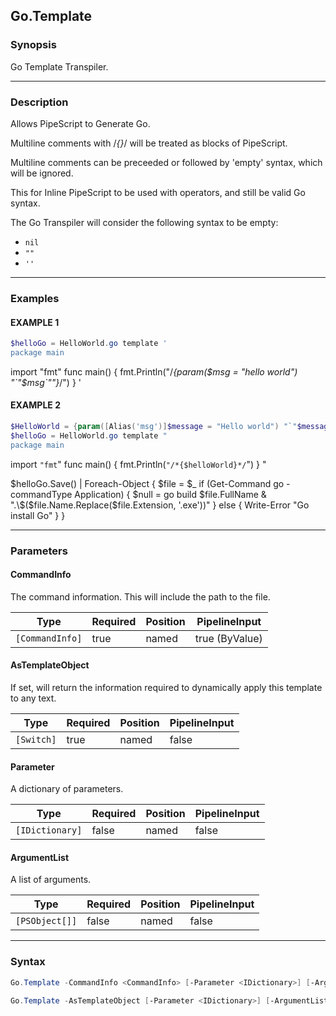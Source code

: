 Go.Template
-----------




### Synopsis
Go Template Transpiler.



---


### Description

Allows PipeScript to Generate Go.

Multiline comments with /*{}*/ will be treated as blocks of PipeScript.

Multiline comments can be preceeded or followed by 'empty' syntax, which will be ignored.

This for Inline PipeScript to be used with operators, and still be valid Go syntax. 

The Go Transpiler will consider the following syntax to be empty:

* ```nil```
* ```""```
* ```''```



---


### Examples
#### EXAMPLE 1
```PowerShell
$helloGo = HelloWorld.go template '
package main
```
import "fmt"
func main() {
    fmt.Println("/*{param($msg = "hello world") "`"$msg`""}*/")
}
'
#### EXAMPLE 2
```PowerShell
$HelloWorld = {param([Alias('msg')]$message = "Hello world") "`"$message`""}
$helloGo = HelloWorld.go template "
package main
```
import `"fmt`"
func main() {
    fmt.Println(`"/*{$helloWorld}*/`")
}
"

$helloGo.Save() | 
    Foreach-Object { 
        $file = $_
        if (Get-Command go -commandType Application) {
            $null = go build $file.FullName
            & ".\$($file.Name.Replace($file.Extension, '.exe'))"
        } else {
            Write-Error "Go install Go"
        }
    }


---


### Parameters
#### **CommandInfo**

The command information.  This will include the path to the file.






|Type           |Required|Position|PipelineInput |
|---------------|--------|--------|--------------|
|`[CommandInfo]`|true    |named   |true (ByValue)|



#### **AsTemplateObject**

If set, will return the information required to dynamically apply this template to any text.






|Type      |Required|Position|PipelineInput|
|----------|--------|--------|-------------|
|`[Switch]`|true    |named   |false        |



#### **Parameter**

A dictionary of parameters.






|Type           |Required|Position|PipelineInput|
|---------------|--------|--------|-------------|
|`[IDictionary]`|false   |named   |false        |



#### **ArgumentList**

A list of arguments.






|Type          |Required|Position|PipelineInput|
|--------------|--------|--------|-------------|
|`[PSObject[]]`|false   |named   |false        |





---


### Syntax
```PowerShell
Go.Template -CommandInfo <CommandInfo> [-Parameter <IDictionary>] [-ArgumentList <PSObject[]>] [<CommonParameters>]
```
```PowerShell
Go.Template -AsTemplateObject [-Parameter <IDictionary>] [-ArgumentList <PSObject[]>] [<CommonParameters>]
```

